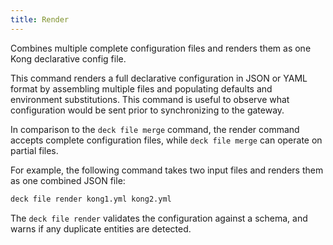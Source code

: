 ```yaml
---
title: Render
---
```


Combines multiple complete configuration files and renders them as one Kong declarative config file.

This command renders a full declarative configuration in JSON or YAML format by assembling multiple files and populating defaults and environment substitutions. This command is useful to observe what configuration would be sent prior to synchronizing to the gateway.

In comparison to the `deck file merge` command, the render command accepts complete configuration files, while `deck file merge` can operate on partial files.

For example, the following command takes two input files and renders them as one combined JSON file:

```bash
deck file render kong1.yml kong2.yml
```

The `deck file render` validates the configuration against a schema, and warns if any duplicate entities are detected.